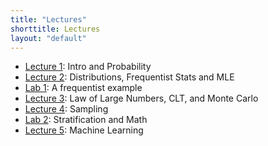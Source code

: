 ```yaml
---
title: "Lectures"
shorttitle: Lectures
layout: "default"
---
```


- [Lecture 1](lecture1.html): Intro and Probability
- [Lecture 2](lecture2.html): Distributions, Frequentist Stats and MLE
- [Lab 1](lab1.html): A frequentist example
- [Lecture 3](lecture3.html): Law of Large Numbers, CLT, and Monte Carlo
- [Lecture 4](lecture4.html): Sampling
- [Lab 2](lab2.html): Stratification and Math
- [Lecture 5](lecture5.html): Machine Learning
